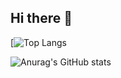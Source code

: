 ## Hi there 👋

[![Top Langs](https://github-readme-stats.vercel.app/api/top-langs/?username=bobaesj&hide=Dokerfiles,prs&show_icons=true&theme=테마)


![Anurag's GitHub stats](https://github-readme-stats.vercel.app/api?username=bobaesj&hide=contribs,prs&show_icons=true&theme=테마)
